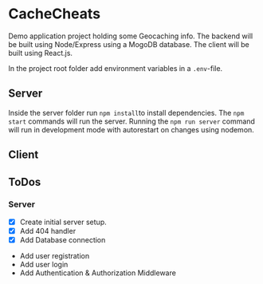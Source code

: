 # CacheCheats

Demo application project holding some Geocaching info. The backend will be built using Node/Express using a MogoDB database. The client will be built using React.js.

In the project root folder add environment variables in a `.env`-file.

## Server

Inside the server folder run `npm install`to install dependencies. The `npm start` commands will run the server. Running the `npm run server` command will run in development mode with autorestart on changes using nodemon.

## Client

## ToDos

### Server

- [x] Create initial server setup.
- [x] Add 404 handler
- [x] Add Database connection
- Add user registration
- Add user login
- Add Authentication & Authorization Middleware
